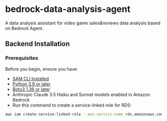 # bedrock-data-analysis-agent
A data analysis assistant for video game sales&amp;reviews data analysis based on Bedrock Agent.

## Backend Installation
### Prerequisites

Before you begin, ensure you have:

* [SAM CLI Installed](https://docs.aws.amazon.com/serverless-application-model/latest/developerguide/serverless-sam-cli-install.html)
* [Python 3.9 or later](https://www.python.org/downloads/) 
* [Boto3 1.36 or later](https://boto3.amazonaws.com/v1/documentation/api/latest/guide/quickstart.html)
* Anthropic Claude 3.5 Haiku and Sonnet models enabled in Amazon Bedrock
* Run this command to create a service-linked role for RDS:

```bash
aws iam create-service-linked-role --aws-service-name rds.amazonaws.com
```
